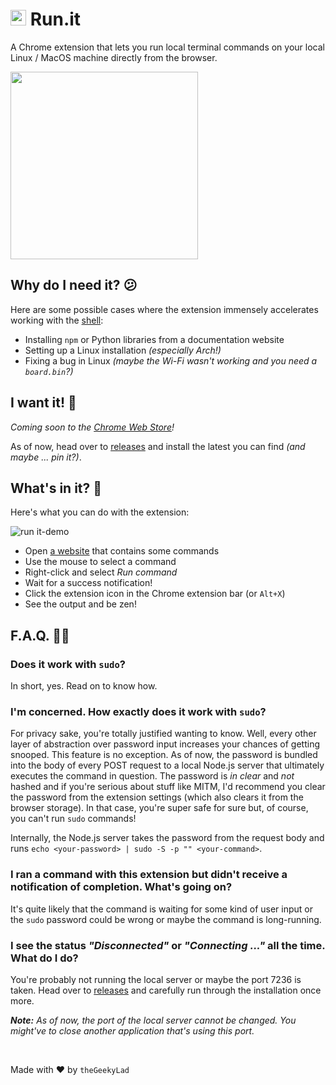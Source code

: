 # <img src="https://user-images.githubusercontent.com/15625446/142420094-c2c26925-67ac-4e57-bde2-746abe80fd7e.png" width="25"> Run.it

A Chrome extension that lets you run local terminal commands on your local Linux / MacOS machine directly from the browser.

<img src="https://user-images.githubusercontent.com/15625446/142419418-3e35d17e-cb2a-4ae2-9c20-db96c827ec77.png" width="300">

## Why do I need it? :confused:

Here are some possible cases where the extension immensely accelerates working with the [shell](https://www.tutorialspoint.com/unix/unix-what-is-shell.htm):

- Installing `npm` or Python libraries from a documentation website
- Setting up a Linux installation _(especially Arch!)_
- Fixing a bug in Linux _(maybe the Wi-Fi wasn't working and you need a `board.bin`?)_

## I want it! :wrench:

_Coming soon to the [Chrome Web Store](https://chrome.google.com/webstore)!_

As of now, head over to [releases](https://github.com/theGeekyLad/run.it-extension/releases) and install the latest you can find _(and maybe ... pin it?)_.

## What's in it? :gem:

Here's what you can do with the extension:

![run it-demo](https://user-images.githubusercontent.com/15625446/142419634-59eeca6e-1934-4a5f-8ad9-a0d9b7bbf680.gif)

- Open [a website](https://askubuntu.com/a/429950/959312) that contains some commands
- Use the mouse to select a command
- Right-click and select _Run command_
- Wait for a success notification!
- Click the extension icon in the Chrome extension bar (or `Alt+X`)
- See the output and be zen!

## F.A.Q. :raising_hand_woman:

### Does it work with `sudo`?

In short, yes. Read on to know how.

### I'm concerned. How exactly does it work with `sudo`?

For privacy sake, you're totally justified wanting to know. Well, every other layer of abstraction over password input increases your chances of getting snooped. This feature is no exception. As of now, the password is bundled into the body of every POST request to a local Node.js server that ultimately executes the command in question. The password is _in clear_ and _not_ hashed and if you're serious about stuff like MITM, I'd recommend you clear the password from the extension settings (which also clears it from the browser storage). In that case, you're super safe for sure but, of course, you can't run `sudo` commands!

Internally, the Node.js server takes the password from the request body and runs `echo <your-password> | sudo -S -p "" <your-command>`.

### I ran a command with this extension but didn't receive a notification of completion. What's going on?

It's quite likely that the command is waiting for some kind of user input or the `sudo` password could be wrong or maybe the command is long-running.

### I see the status _"Disconnected"_ or _"Connecting ..."_ all the time. What do I do?

You're probably not running the local server or maybe the port 7236 is taken. Head over to [releases](https://github.com/theGeekyLad/run.it-extension/releases) and carefully run through the installation once more.

_**Note:** As of now, the port of the local server cannot be changed. You might've to close another application that's using this port._

<br>

Made with :heart: by `theGeekyLad`

